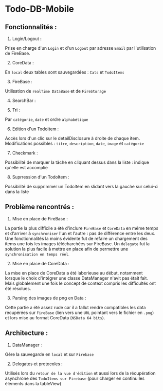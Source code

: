 # Todo-DB-Mobile

## Fonctionnalités :


1. Login/Logout :

Prise en charge d'un `Login` et d'un `Logout` par adresse `Email` par l'utilisation de FireBase.

2. CoreData :

En `local` deux tables sont sauvegardées : `Cats` et `TodoItems`

3. FireBase :

Utilisation de `realTime DataBase` et de `FireStorage`

4. SearchBar :

5. Tri :

Par `catégorie`, `date` et ordre `alphabétique`

6. Edition d'un TodoItem :

Accès lors d'un clic sur le detailDisclosure à droite de chaque item.
Modifications possibles : `titre`, `description`, `date`, `image` et `catégorie`

7. Checkmark :

Possibilité de marquer la tâche en cliquant dessus dans la liste : indique qu'elle est accomplie

8. Suprression d'un TodoItem :

Possibilité de supprimmer un TodoItem en slidant vers la gauche sur celui-ci dans la liste

## Problème rencontrés :

1. Mise en place de FireBase :

La partie la plus difficile a été d'inclure `FireBase` et `CoreData` en même temps et d'arriver à `synchroniser` l'un et l'autre : pas de différence entre les deux. Une fonctionnalités la moins évidente fut de refaire un chargement des items une fois les images télécharchées sur FireBase. Un `delegate` fut la solution la plus facile à mettre en place afin de permettre une `synchronisation en temps réel`.

2. Mise en place de CoreData :

La mise en place de CoreData a été laborieuse au début, notamment lorsque le choix d'intégrer une classe DataManager n'avit pas était fait. Mais globalement une fois le concept de context compris les difficultés ont été résolues. 

3. Parsing des images de png en Data : 

Cette partie a été assez rude car il a fallut rendre compatibles les data récupérées sur `FireBase` (lien vers une `URL` pointant vers le fichier en `.png`) et lors mise au format CoreData (`NSData 64 bits`).

## Architecture :

1. DataManager :

Gère la sauvegarde en `local` et sur `Firebase`

2. Delegates et protocoles :

Utilisés lors du `retour de la vue d'édition` et aussi lors de la récupération asynchrone des `TodoItems sur Firebase` (pour charger en continu les éléments dans la tableView)
